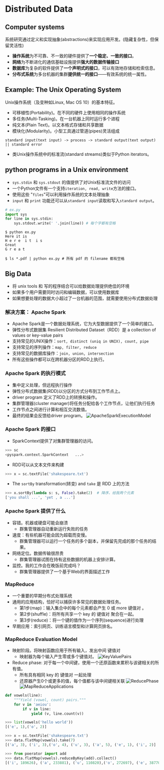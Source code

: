 # Distributed Data 
## Computer systems
系统研究通过定义和实现抽象(abstractions)来实现应用开发。(隐藏复杂性，但保留灵活性)
- **操作系统**为不可靠、不一致的硬件提供了**一个稳定、一致的接口**。
- **网络**为不断进化的通信基础设施提供**强大的数据传输接口**
- **数据库**为复杂的软件提供了**一个声明式的接口**，可以有效地存储和检索信息。
- **分布式系统**为多台机器的集群**提供统一的接口**——有效系统的统一属性。

## Example: The Unix Operating System
Unix操作系统（及变种如Linux, Mac OS 10）的基本特征。
- 可移植性(Portability)。在不同的硬件上使用相同的操作系统
- 多任务(Multi-Tasking)。在一台机器上同时运行多个进程
- 纯文本(Plain Text)。以文本格式存储和共享数据
- 模块化(Modularity)。小型工具通过管道(pipes)灵活组成

`standard input(text input) -> process -> standard output(text output) || standard error`
- 类Unix操作系统中的标准流(standard streams)类似于Python iterators。

## python programs in a Unix environment
- `sys.stdin` 和 `sys.stdout` 的值提供了对Unix标准流文件的访问
- 一个Python文件有一个支持`iteration, read, write`方法的接口。
- 使用这些 "`files`"可以利用操作系统的文本处理抽象
- `input` 和 `print` 功能还可以从`standard input`读取和写入`standard output`。 

  

```python
# ex.py
import sys
for line in sys.stdin:
    sys.stdout.write(' '.join(line)) # 每个字都有空格
```

```shell script
$ python ex.py
Here it is
H e r e  i t  i s
Great
G r e a t

$ ls *.pdf | python ex.py # 所有 pdf 的 filename 都有空格
```



## Big Data

- 将 unix tools 和 写的程序结合可以给数据处理提供绝佳的环境
- 如果多个用户需要同时访问和编辑数据，可以使用数据库
- 如果想要处理的数据大小超过了一台机器的范围，就需要使用分布式数据处理

### 解决方案： Apache Spark
- Apache Spark是一个数据处理系统，它为大型数据提供了一个简单的接口。
- 弹性分布式数据集 Resilient Distributed Dataset（RDD）是 a collection of values or key-value pairs
- 支持常见的UNIX操作：`sort, distinct (uniq in UNIX), count, pipe`
- 支持常见的序列操作：`map, filter, reduce`
- 支持常见的数据库操作：`join, union, intersection`  
- 所有这些操作都可以在跨机器分区的RDD上执行。

### Apache Spark 的执行模式
  - 集中定义处理，但远程执行操作
  - 弹性分布式数据集(RDD)以分区的方式分布到工作节点上。
  - driver program 定义了RDD上的转换和操作。
  - 集群管理器(cluster manager)将任务分配给各个工作节点，让他们执行任务
  - 工作节点之间进行计算和相互交流数值。
  - 最终的结果会反馈给driver program。
![ApacheSparkExecutionModel](imgs/ApacheSparkExecutionModel.png)



### Apache Spark 的接口

- SparkContext提供了对集群管理器的访问。
```python
>>> sc	
<pyspark.context.SparkContext	...>
```
- RDD可以从文本文件来构建
```python
>>>	x = sc.textFile('shakespeare.txt')	
```
- The `sortBy` transformation(转变) and `take` 是 RDD 上的方法
```python
>>> x.sortBy(lambda s: s, False).take(2)  # 降序，给我两个元素	
['you shall ...', 'yet , a ...']
```

### Apache Spark 提供了什么
- 容错。机器或硬盘可能会崩溃
  - 群集管理器自动重新运行失败的任务
- 速度：有些机器可能会因为超载而变慢。
  - 群集管理器可以运行一个任务的多个副本，并保留先完成的那个任务的结果。
- 网络定位。数据传输很昂贵
  - 群集管理器试图在持有这些数据的机器上安排计算。 
- 监控。我的工作会在晚饭前完成吗？
  - 群集管理器提供了一个基于Web的界面描述工作
  
### MapReduce
- 一个重要的早期分布式处理系统
- 通用的应用结构，恰好可以捕获许多常见的数据处理任务。
  - 第1步(map)：输入集合中的每个元素都会产生 0 或 more 键值对 。
  - 第2步(shuffle)：将所有共享一个 key 的 键值对 聚合在一起。
  - 第3步(reduce)：将一个键的值作为一个序列(sequence)进行处理
- 早期应用：索引网页、训练语言模型和计算网页排名。

### MapReduce Evaluation Model
  - 映射阶段。将映射函数应用于所有输入，发出中间 键值对
    - 映射器为每个输入产生零或多个键值对。
    ![KeyValuePairs](imgs/KeyValuePairs.png)
  - Reduce phase: 对于每一个中间键，使用一个还原函数来累积与该键相关的所有值。
    - 所有具有相同 key 的 键值对 一起处理
    - 还原器产生0个或更多的值，每个值都与该中间键相关联
    ![ReducePhase](imgs/ReducePhase.png)
![MapReduceApplications](imgs/MapReduceApplications.png)


```python
def vowels(line):
    """Yield (vowel, count) pairs."""
    for v in 'aeiou':
        if v in line:
            yield (v, line.count(v))

>>> list(vowels('hello world'))
[('e', 1),('o', 2)]

>>> x = sc.textFile('shakespeare.txt')	
>>> data.flatMap(vowels).take(7)
[('a', 3), ('i', 3),('o', 4), ('u', 3), ('a', 5), ('e', 1), ('i', 2)]

>>> from poerator import add
>>> data.flatMap(vowels).reduceByKey(add).collect()
[('i', 189626), ('a', 233881), ('u', 110820),('o', 272697), ('e', 387705)]
```
  